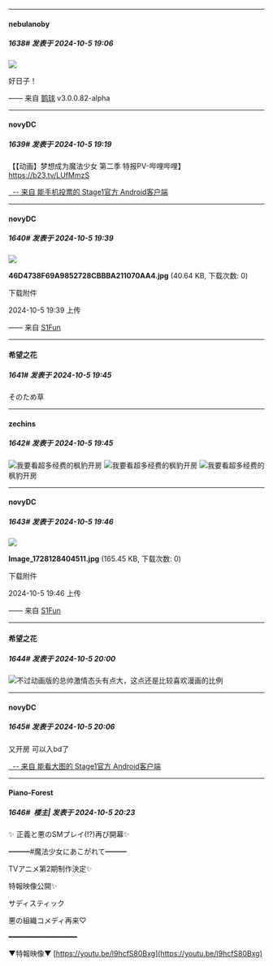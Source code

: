 ﻿
*****

####  nebulanoby  
##### 1638#       发表于 2024-10-5 19:06

<img src="https://p.sda1.dev/19/f667682e08661786ed5f4bdf90fdae02/image.jpg" referrerpolicy="no-referrer">

好日子！

—— 来自 [鹅球](https://www.pgyer.com/xfPejhuq) v3.0.0.82-alpha


*****

####  novyDC  
##### 1639#       发表于 2024-10-5 19:19

【【动画】梦想成为魔法少女 第二季 特报PV-哔哩哔哩】 https://b23.tv/LUfMmzS

[  -- 来自 能手机投票的 Stage1官方 Android客户端](https://www.coolapk.com/apk/140634)


*****

####  novyDC  
##### 1640#       发表于 2024-10-5 19:39

<img src="https://img.saraba1st.com/forum/202410/05/193918mi9w2fql8zm9hrm2.jpg" referrerpolicy="no-referrer">

<strong>46D4738F69A9852728CBBBA211070AA4.jpg</strong> (40.64 KB, 下载次数: 0)

下载附件

2024-10-5 19:39 上传

—— 来自 [S1Fun](https://s1fun.koalcat.com)


*****

####  希望之花  
##### 1641#       发表于 2024-10-5 19:45

そのため草

*****

####  zechins  
##### 1642#       发表于 2024-10-5 19:45

<img src="https://static.saraba1st.com/image/smiley/face2017/063.png" referrerpolicy="no-referrer">我要看超多经费的枫豹开房
<img src="https://static.saraba1st.com/image/smiley/face2017/063.png" referrerpolicy="no-referrer">我要看超多经费的枫豹开房
<img src="https://static.saraba1st.com/image/smiley/face2017/063.png" referrerpolicy="no-referrer">我要看超多经费的枫豹开房

*****

####  novyDC  
##### 1643#       发表于 2024-10-5 19:46

<img src="https://img.saraba1st.com/forum/202410/05/194650dn02ncgdd2zgcnyp.jpg" referrerpolicy="no-referrer">

<strong>Image_1728128404511.jpg</strong> (165.45 KB, 下载次数: 0)

下载附件

2024-10-5 19:46 上传

—— 来自 [S1Fun](https://s1fun.koalcat.com)


*****

####  希望之花  
##### 1644#       发表于 2024-10-5 20:00

<img src="https://static.saraba1st.com/image/smiley/face2017/037.png" referrerpolicy="no-referrer">不过动画版的总帅激情态头有点大，这点还是比较喜欢漫画的比例


*****

####  novyDC  
##### 1645#       发表于 2024-10-5 20:06

又开房 可以入bd了

[  -- 来自 能看大图的 Stage1官方 Android客户端](https://www.coolapk.com/apk/140634)


*****

####  Piano-Forest  
##### 1646#         楼主| 发表于 2024-10-5 20:23

✨ 正義と悪のSMプレイ(!?)再び開幕✨

━━━#魔法少女にあこがれて━━━

TVアニメ第2期制作決定✨

特報映像公開✨

サディスティック

悪の組織コメディ再来♡

━━━━━━━━━━━━━━━━

▼特報映像▼
[https://youtu.be/l9hcfS80Bxg](https://youtu.be/l9hcfS80Bxg)

